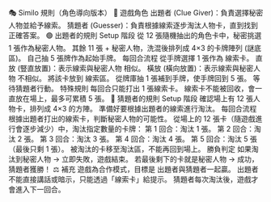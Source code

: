 🎭 Similo 規則（角色導向版本） 🎲 遊戲角色 出題者 (Clue Giver)：負責選擇秘密人物並給予線索。 猜題者 (Guesser)：負責根據線索逐步淘汰人物卡，直到找到正確答案。 🟢 出題者的規則 Setup 階段 從 12 張隨機抽出的角色卡中，秘密挑選 1 張作為秘密人物。 其餘 11 張 + 秘密人物，洗混後排列成 4×3 的卡牌陣列 (謎底區)。 自己抽 5 張牌作為起始手牌。 每回合流程 從手牌選擇 1 張作為 線索卡。 直放 (豎直放置)：表示線索與秘密人物 相似。 橫放 (橫向放置)：表示線索與秘密人物 不相似。 將該卡放到 線索區。 從牌庫抽 1 張補到手牌，使手牌回到 5 張。 等待猜題者行動。 特殊規則 每回合只能打出 1 張線索卡。 線索卡不能被回收，會一直放在場上，最多可累積 5 張。 🔵 猜題者的規則 Setup 階段 確認場上有 12 張人物卡，排列成 4×3 的方陣。 準備好要根據出題者的線索進行淘汰。 每回合流程 根據出題者打出的線索卡，判斷秘密人物的可能性。 從場上的 12 張卡（隨遊戲進行會逐步減少）中，淘汰指定數量的卡牌： 第 1 回合：淘汰 1 張。 第 2 回合：淘汰 2 張。 第 3 回合：淘汰 3 張。 第 4 回合：淘汰 4 張。 第 5 回合：淘汰 5 張（最後只剩 1 張）。 被淘汰的卡移至淘汰區，不能再回到場上。 勝負判定 如果淘汰到秘密人物 → 立即失敗，遊戲結束。 若最後剩下的卡就是秘密人物 → 成功，猜題者獲勝！ ⚖️ 補充 遊戲為合作模式，目標是 出題者與猜題者一起贏。 出題者不能直接講話或暗示，只能透過「線索卡」給提示。 猜題者每次淘汰後，遊戲才會進入下一回合。